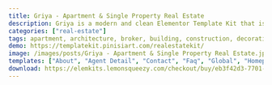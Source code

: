 ```yaml
---
title: Griya - Apartment & Single Property Real Estate
description: Griya is a modern and clean Elementor Template Kit that is perfect for those who want to create a WordPress-based website for Real Estate, Property Agencies, Architecture, Apartment Business, Interior Designer, and Furniture. This template has a professional design with a 100% responsive layout, is retina-ready, and is very easy to customize because using Elementor so you don’t need a single line of coding!
categories: ["real-estate"]
tags: apartment, architecture, broker, building, construction, decorations, home, house, interior, interior designer, modern, property, property agency, real estate, real-estate
demo: https://templatekit.pinisiart.com/realestatekit/
image: /images/posts/Griya - Apartment & Single Property Real Estate.jpeg
templates: ["About", "Agent Detail", "Contact", "Faq", "Global", "Homepage", "Our Agents", "Properties", "Service", "Single Properties", "Testimonials", "Theme Builder Footer Elementor Pro", "Theme Builder Header Elementor Pro"]
download: https://elemkits.lemonsqueezy.com/checkout/buy/eb3f42d3-7701-4f41-bb8c-18dcfc2898f7
---
```

